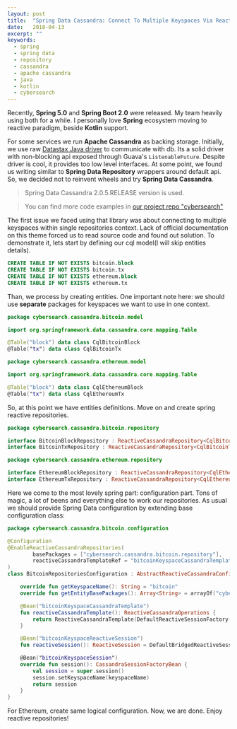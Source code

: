 ```yaml
---
layout: post
title:  "Spring Data Cassandra: Connect To Multiple Keyspaces Via Reactive Repositories"
date:   2018-04-13
excerpt: ""
keywords:
  - spring
  - spring data
  - repository
  - cassandra
  - apache cassandra
  - java
  - kotlin
  - cybersearch
---
```


Recently, **Spring 5.0** and **Spring Boot 2.0** were released. My team heavily using both for a while. I personally love **Spring**
 ecosystem moving to reactive paradigm, beside **Kotlin** support. 
 
For some services we run **Apache Cassandra**  as backing storage. Initially, we use raw [Datastax Java driver]() to communicate with db. 
 Its a solid driver with non-blocking api exposed through Guava's `ListenableFuture`. Despite driver is cool, it provides too low level 
 interfaces. At some point, we found us writing similar to **Spring Data Repository** wrappers around default api. So, we decided 
 not to reinvent wheels and try **Spring Data Cassandra**.

> Spring Data Cassandra 2.0.5.RELEASE version is used.
 
> You can find more code examples in [our project repo "cybersearch"](https://github.com/cybercongress/cyber-search/tree/master/cassandra-service/src/main/kotlin/fund/cyber/cassandra)  
 
The first issue we faced using that library was about connecting to multiple keyspaces within single repositories 
 context. Lack of official documentation on this theme forced us to read source code and found out solution. To 
 demonstrate it, lets start by defining our cql model(I will skip entities details).
 
``` sql
CREATE TABLE IF NOT EXISTS bitcoin.block
CREATE TABLE IF NOT EXISTS bitcoin.tx
CREATE TABLE IF NOT EXISTS ethereum.block
CREATE TABLE IF NOT EXISTS ethereum.tx
``` 

Than, we process by creating entities. One important note here: we should use **separate** packages for 
 keyspaces we want to use in one context.
``` kotlin
package cybersearch.cassandra.bitcoin.model

import org.springframework.data.cassandra.core.mapping.Table

@Table("block") data class CqlBitcoinBlock
@Table("tx") data class CqlBitcoinTx
```
``` kotlin
package cybersearch.cassandra.ethereum.model

import org.springframework.data.cassandra.core.mapping.Table

@Table("block") data class CqlEthereumBlock
@Table("tx") data class CqlEthereumTx
```

So, at this point we have entities definitions. Move on and create spring reactive repositories.
``` kotlin
package cybersearch.cassandra.bitcoin.repository

interface BitcoinBlockRepository : ReactiveCassandraRepository<CqlBitcoinBlock, String>
interface BitcoinTxRepository : ReactiveCassandraRepository<CqlBitcoinTx, String>
```
``` kotlin
package cybersearch.cassandra.ethereum.repository

interface EthereumBlockRepository : ReactiveCassandraRepository<CqlEthereumBlock, String>
interface EthereumTxRepository : ReactiveCassandraRepository<CqlEthereumTx, String>
```

Here we come to the most lovely spring part: configuration part. Tons of magic, a lot of beens and everything else to work 
 our repositories. As usual we should provide Spring Data configuration by extending base configuration class:

``` kotlin
package cybersearch.cassandra.bitcoin.configuration

@Configuration
@EnableReactiveCassandraRepositories(
        basePackages = ["cybersearch.cassandra.bitcoin.repository"],
        reactiveCassandraTemplateRef = "bitcoinKeyspaceCassandraTemplate"
)
class BitcoinRepositoriesConfiguration : AbstractReactiveCassandraConfiguration {

    override fun getKeyspaceName(): String = "bitcoin"
    override fun getEntityBasePackages(): Array<String> = arrayOf("cybersearch.cassandra.bitcoin.model")

    @Bean("bitcoinKeyspaceCassandraTemplate")
    fun reactiveCassandraTemplate(): ReactiveCassandraOperations {
        return ReactiveCassandraTemplate(DefaultReactiveSessionFactory(reactiveSession()), cassandraConverter())
    }

    @Bean("bitcoinKeyspaceReactiveSession")
    fun reactiveSession(): ReactiveSession = DefaultBridgedReactiveSession(session().`object`)

    @Bean("bitcoinKeyspaceSession")
    override fun session(): CassandraSessionFactoryBean {
        val session = super.session()
        session.setKeyspaceName(keyspaceName)
        return session
    }
}
```

For Ethereum, create same logical configuration. Now, we are done. Enjoy reactive repositories!